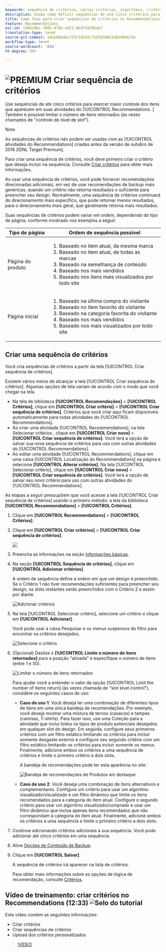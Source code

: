 ```yaml
---
keywords: sequência de critérios, vários critérios, algoritmos, critérios, critérios de recomendações, sequência, limite de itens retornados, controle de nível de slot, slot
description: Saiba como definir sequências de até cinco critérios para exercer maior controle dos itens que aparecem em suas atividades de Adobe [!DNL Target] Recommendations.
title: Como faço para criar sequências de critérios no Recommendations?
feature: Recommendations
exl-id: 5366c86c-7685-478b-a621-9b3f24296ab7
translation-type: tm+mt
source-git-commit: a92e88b46c72971d5d3c752593d651d8290b674e
workflow-type: tm+mt
source-wordcount: '834'
ht-degree: 34%

---
```


# ![PREMIUM](/help/assets/premium.png) Criar sequência de critérios

Use sequências de até cinco critérios para exercer maior controle dos itens que aparecem em suas atividades do [!UICONTROL Recommendations. ] Também é possível limitar o número de itens retornados (às vezes chamados de &quot;controle de nível de slot&quot;).

>[!NOTE]
>
>As sequências de critérios não podem ser usadas com as [!UICONTROL atividades do Recommendations] criadas antes da versão de outubro de 2016 [!DNL Target Premium].

Para criar uma sequência de critérios, você deve primeiro criar o critério que deseja incluir na sequência. Consulte [Criar critérios](/help/c-recommendations/c-algorithms/create-new-algorithm.md) para obter mais informações.

Ao usar uma sequência de critérios, você pode fornecer recomendações direcionadas adicionais, em vez de usar recomendações de backup mais genéricas, quando um critério não retorna resultados o suficiente para preencher seu design. Normalmente, uma sequência de critérios continuará do direcionamento mais específico, que pode retornar menos resultados, para o direcionamento mais geral, que geralmente retorna mais resultados.

Suas sequências de critérios podem variar em ordem, dependendo do tipo de página, conforme mostrado nos exemplos a seguir:

| Tipo de página | Ordem de sequência possível |
| --- | --- |
| Página do produto | <ol><li>Baseado no item atual, da mesma marca</li><li>Baseado no item atual, de todas as marcas</li><li>Baseado na semelhança de conteúdo</li><li>Baseado nos mais vendidos</li><li>Baseado nos itens mais visualizados por todo site</li></ol> |
| Página inicial | <ol><li>Baseado na última compra do visitante </li><li>Baseado no item favorito do visitante</li><li>Baseado na categoria favorita do visitante</li><li>Baseado nos mais vendidos</li><li>Baseado nos mais visualizados por todo site</li></ol> |

## Criar uma sequência de critérios

Você cria sequências de critérios a partir da tela [!UICONTROL Criar sequência de critérios].

Existem vários meios de alcançar a tela [!UICONTROL Criar sequência de critérios]. Algumas opções de tela variam de acordo com o modo que você chegar na tela.

* Na tela de biblioteca **[!UICONTROL Recomendações]** > **[!UICONTROL Critérios]**, clique em **[!UICONTROL Criar critério]** > **[!UICONTROL Criar sequência de critérios]**. Critérios que você criar aqui ficam disponíveis automaticamente para todas atividades do [!UICONTROL Recommendations].
* Ao criar uma atividade [!UICONTROL Recommendations], na tela Selecionar critérios , clique em **[!UICONTROL Criar novo]** > **[!UICONTROL Criar sequência de critérios]**. Você terá a opção de salvar sua nova sequência de critérios para uso com outras atividades do [!UICONTROL Recommendations].
* Ao editar uma atividade [!UICONTROL Recommendations], clique em uma caixa [!UICONTROL Localização do Recommendations] na página e selecione **[!UICONTROL Alterar critérios]**. Na tela [!UICONTROL Selecionar critério], clique em **[!UICONTROL Criar novo]** > **[!UICONTROL Criar sequência de critérios]**. Você terá a opção de salvar seu novo critério para uso com outras atividades do [!UICONTROL Recommendations].

As etapas a seguir pressupõem que você acesse a tela [!UICONTROL Criar sequência de critérios] usando o primeiro método: a tela da biblioteca **[!UICONTROL Recommendations]** > **[!UICONTROL Critérios]**.

1. Clique em **[!UICONTROL Recommendations]** > **[!UICONTROL Critérios]**.

1. Clique em **[!UICONTROL Criar critérios]** > **[!UICONTROL Criar sequência de critérios]**.

   ![](assets/CreateCriteriaSequence.png)

1. Preencha as informações na seção [Informações básicas](/help/c-recommendations/c-algorithms/create-new-algorithm.md#info).

1. Na seção **[!UICONTROL Sequência de critérios]**, clique em **[!UICONTROL Adicionar critérios]**.

   A ordem de sequência define a ordem em que um design é preenchido. Se o Critério 1 não tiver recomendações suficientes para preencher seu design, os slots restantes serão preenchidos com o Critério 2 e assim por diante.

   ![Adicionar critérios](/help/c-recommendations/c-algorithms/assets/add-criteria.png)

1. Na tela [!UICONTROL Selecionar critério], selecione um critério e clique em **[!UICONTROL Adicionar]**.

   Você pode usar a caixa Pesquisar e os menus suspensos do filtro para encontrar os critérios desejados.

   ![Selecione o critério](/help/c-recommendations/c-algorithms/assets/select-criteria.png)

1. (Opcional) Deslize o **[!UICONTROL Limite o número de itens retornados]** para a posição &quot;ativada&quot; e especifique o número de itens (entre 1 e 50).

   ![Limitar o número de itens retornados](/help/c-recommendations/c-algorithms/assets/limit-number.png)

   Para ajudar você a entender o valor da opção [!UICONTROL Limit the number of items return] (às vezes chamada de &quot;slot level control&quot;), considere os seguintes casos de uso:

   * **Caso de uso 1**: Você deseja ter uma combinação de diferentes tipos de itens em uma única bandeja de recomendações. Por exemplo, você deseja mostrar uma mistura de ternos (casacos) e tampas (camisas, T-shirts). Para fazer isso, use uma Coleção para a atividade que inclui todos os tipos de produto potenciais desejados em qualquer slot do design. Em seguida, configure seus primeiros critérios com um filtro estático limitando os critérios para incluir somente desgaste externo e configure seu segundo critério com um filtro estático limitando os critérios para incluir somente os menus. Finalmente, adicione ambos os critérios a uma sequência de critérios e limite o primeiro critério a dois slots.

      A bandeja de recomendações pode ter esta aparência no site:

      ![Bandeja de recomendações de Produtos em destaque](/help/c-recommendations/c-algorithms/assets/featured-products.png)

   * **Caso de uso 2**: Você deseja uma combinação de itens alternativos e complementares. Configure um critério para usar um algoritmo visualizado/visualizado e um filtro dinâmico que limite os itens recomendados para a categoria do item atual. Configure o segundo critério para usar um algoritmo visualizado/comprado e usar um filtro dinâmico que inclua apenas itens recomendados que não correspondam à categoria do item atual. Finalmente, adicione ambos os critérios a uma sequência e limite o primeiro critério a dois slots.

1. Continue adicionando critérios adicionais à sua sequência. Você pode adicionar até cinco critérios em uma sequência.

1. Ative [Opções de Conteúdo de Backup](/help/c-recommendations/c-algorithms/create-new-algorithm.md#content).

1. Clique em **[!UICONTROL Salvar]**.

   A sequência de critérios irá aparecer na lista de critérios.

   Para obter mais informações sobre as opções de lógica de recomendação, consulte [Critérios](/help/c-recommendations/c-algorithms/algorithms.md).

## Vídeo de treinamento: criar critérios no Recommendations (12:33)  ![Selo do tutorial](/help/assets/tutorial.png)

Este vídeo contém as seguintes informações:

* Criar critérios
* Criar sequências de critérios
* Upload dos critérios personalizados

>[!VIDEO](https://video.tv.adobe.com/v/27694?quality=12)
